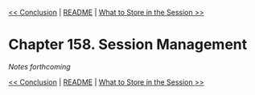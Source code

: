 [&lt;&lt; Conclusion](ch157-conclusion.md) | [README](README.md) | [What to Store in the Session &gt;&gt;](ch159-what-to-store-in-the-session.md)

# Chapter 158. Session Management

*Notes forthcoming*

[&lt;&lt; Conclusion](ch157-conclusion.md) | [README](README.md) | [What to Store in the Session &gt;&gt;](ch159-what-to-store-in-the-session.md)